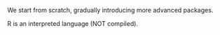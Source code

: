 We start from scratch, gradually introducing more advanced packages.

R is an interpreted language (NOT compiled).
